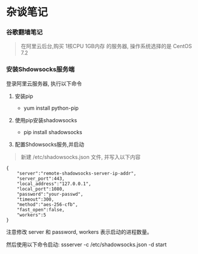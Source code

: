 # 杂谈笔记

### 谷歌翻墙笔记

>在阿里云后台,购买 1核CPU 1GB内存 的服务器, 操作系统选择的是 CentOS 7.2

### 安装Shdowsocks服务端

登录阿里云服务器, 执行以下命令

1. 安装pip
    - yum install python-pip

2. 使用pip安装shadowsocks
    - pip install shadowsocks

3. 配置Shdowsocks服务,并启动

>新建 /etc/shadowsocks.json 文件, 并写入以下内容

```
{
	"server":"remote-shadowsocks-server-ip-addr",
	"server_port":443,
	"local_address":"127.0.0.1",
	"local_port":1080,
	"password":"your-passwd",
	"timeout":300,
	"method":"aes-256-cfb",
	"fast_open":false,
	"workers":5
}
```
注意修改 server 和 password, workers 表示启动的进程数量。

然后使用以下命令启动: ssserver -c /etc/shadowsocks.json -d start